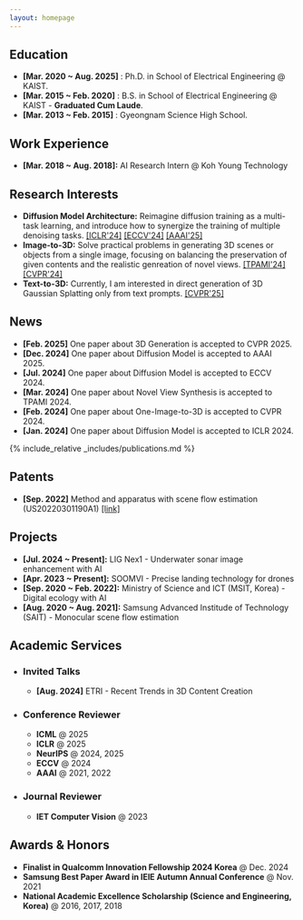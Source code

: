 ```yaml
---
layout: homepage
---
```


## Education

* **[Mar. 2020 ~ Aug. 2025]** : Ph.D. in School of Electrical Engineering @ KAIST.
* **[Mar. 2015 ~ Feb. 2020]** : B.S. in School of Electrical Engineering @ KAIST - **Graduated Cum Laude**.
* **[Mar. 2013 ~ Feb. 2015]** : Gyeongnam Science High School.

## Work Experience

* **[Mar. 2018 ~ Aug. 2018]:** AI Research Intern @ Koh Young Technology

## Research Interests

* **Diffusion Model Architecture:** Reimagine diffusion training as a multi-task learning, and introduce how to 
synergize the training of multiple denoising tasks. [[ICLR'24]](https://openreview.net/forum?id=MY0qlcFcUg)
[[ECCV'24]](https://arxiv.org/abs/2403.09176.pdf) [[AAAI'25]](https://arxiv.org/abs/2405.17825)
* **Image-to-3D:** Solve practical problems in generating 3D scenes or objects from a single image, focusing on
balancing the preservation of given contents and the realistic genreation of novel views. [[TPAMI'24]](https://ieeexplore.ieee.org/document/10475596)
[[CVPR'24]](https://openaccess.thecvf.com/content/CVPR2024/html/Woo_HarmonyView_Harmonizing_Consistency_and_Diversity_in_One-Image-to-3D_CVPR_2024_paper.html)
* **Text-to-3D:** Currently, I am interested in direct generation of 3D Gaussian Splatting only from text prompts. [[CVPR'25]](https://arxiv.org/pdf/2411.16443)

## News

* **[Feb. 2025]** One paper about 3D Generation is accepted to CVPR 2025.
* **[Dec. 2024]** One paper about Diffusion Model is accepted to AAAI 2025.
* **[Jul. 2024]** One paper about Diffusion Model is accepted to ECCV 2024.
* **[Mar. 2024]** One paper about Novel View Synthesis is accepted to TPAMI 2024.
* **[Feb. 2024]** One paper about One-Image-to-3D is accepted to CVPR 2024.
* **[Jan. 2024]** One paper about Diffusion Model is accepted to ICLR 2024.

{% include_relative _includes/publications.md %}

## Patents

* **[Sep. 2022]** Method and apparatus with scene flow estimation (US20220301190A1) [[link]](https://patents.google.com/patent/US20220301190A1/en)

## Projects

* **[Jul. 2024 ~ Present]:** LIG Nex1 - Underwater sonar image enhancement with AI
* **[Apr. 2023 ~ Present]:** SOOMVI - Precise landing technology for drones  
* **[Sep. 2020 ~ Feb. 2022]:** Ministry of Science and ICT (MSIT, Korea) - Digital ecology with AI
* **[Aug. 2020 ~ Aug. 2021]:** Samsung Advanced Institude of Technology (SAIT) - Monocular scene flow estimation

## Academic Services

* ### Invited Talks
  *  **[Aug. 2024]** ETRI - Recent Trends in 3D Content Creation

* ### Conference Reviewer
  
  * **ICML** @ 2025
  * **ICLR** @ 2025
  * **NeurIPS** @ 2024, 2025
  * **ECCV** @ 2024  
  * **AAAI** @ 2021, 2022

* ### Journal Reviewer

    * **IET Computer Vision** @ 2023

## Awards & Honors
* **Finalist in Qualcomm Innovation Fellowship 2024 Korea** @ Dec. 2024
* **Samsung Best Paper Award in IEIE Autumn Annual Conference** @ Nov. 2021
* **National Academic Excellence Scholarship (Science and Engineering, Korea)** @ 2016, 2017, 2018 